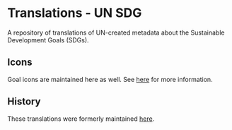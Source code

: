 # Translations - UN SDG

A repository of translations of UN-created metadata about the Sustainable
Development Goals (SDGs).

## Icons

Goal icons are maintained here as well. See [here](https://open-sdg.github.io/translations-un-sdg/)
for more information.

## History

These translations were formerly maintained [here](https://github.com/open-sdg/sdg-translations).
